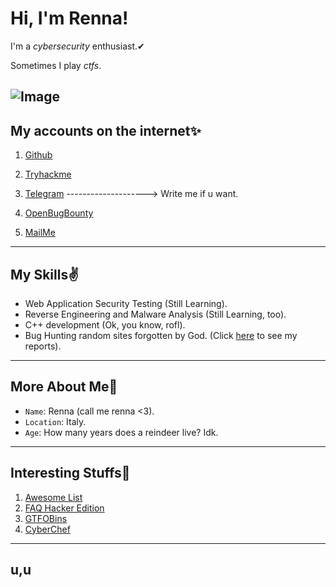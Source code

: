 # Hi, I'm Renna!
I'm a _cybersecurity_ enthusiast.✔

Sometimes I play _ctfs_. 

![Image](https://i.ibb.co/yQpkmnb/reindeer-4213845-640.jpg)
-----------------------------------------------------------------------
## My accounts on the internet✨
1. [Github](https://github.com/RENNAARENATA)

2. [Tryhackme](https://tryhackme.com/p/Rennaarenata)

3. [Telegram](https://t.me/rennaarenata) --------------------> Write me if u want.

4. [OpenBugBounty](https://openbugbounty.org/researchers/renna)

5. [MailMe](mailto:rennaarenata.32@gmail.com)

------------------------------------------------------------------------

## My Skills✌
- Web Application Security Testing (Still Learning).
- Reverse Engineering and Malware Analysis (Still Learning, too).
- C++ development (Ok, you know, rofl).
- Bug Hunting random sites forgotten by God. (Click [here](https://openbugbounty.org/researchers/renna) to see my reports).

------------------------------------------------------------------------

## More About Me🦌
- `Name`: Renna (call me renna <3).
- `Location`: Italy.
- `Age`: How many years does a reindeer live? Idk.

------------------------------------------------------------------------

## Interesting Stuffs🌊
1. [Awesome List](https://github.com/RENNAARENATA/awesome)
2. [FAQ Hacker Edition](https://github.com/davtur19/documenti/blob/master/FAQ.md)
3. [GTFOBins](https://gtfobins.github.io/)
4. [CyberChef](https://gchq.github.io/CyberChef/)

------------------------------------------------------------------------

## u,u

